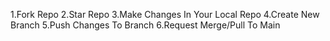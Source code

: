 1.Fork Repo 2.Star Repo 3.Make Changes In Your Local Repo 4.Create New Branch 5.Push Changes To Branch 6.Request Merge/Pull To Main
